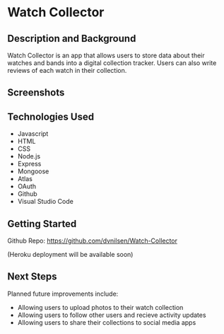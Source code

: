 # Watch Collector

## Description and Background
Watch Collector is an app that allows users to store data about their watches and bands into a digital collection tracker.  Users can also write reviews of each watch in their collection.

## Screenshots


## Technologies Used
- Javascript
- HTML
- CSS
- Node.js
- Express
- Mongoose
- Atlas
- OAuth
- Github
- Visual Studio Code

## Getting Started
Github Repo:
https://github.com/dvnilsen/Watch-Collector

(Heroku deployment will be available soon)

## Next Steps
Planned future improvements include:
- Allowing users to upload photos to their watch collection
- Allowing users to follow other users and recieve activity updates
- Allowing users to share their collections to social media apps